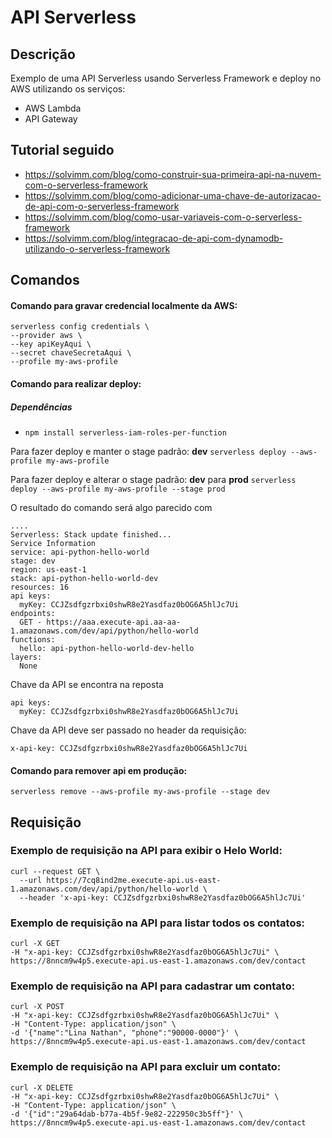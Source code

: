 # API Serverless

## Descrição
Exemplo de uma API Serverless usando Serverless Framework e deploy no AWS utilizando os serviços:
- AWS Lambda
- API Gateway

## Tutorial seguido
- https://solvimm.com/blog/como-construir-sua-primeira-api-na-nuvem-com-o-serverless-framework
- https://solvimm.com/blog/como-adicionar-uma-chave-de-autorizacao-de-api-com-o-serverless-framework
- https://solvimm.com/blog/como-usar-variaveis-com-o-serverless-framework
- https://solvimm.com/blog/integracao-de-api-com-dynamodb-utilizando-o-serverless-framework

## Comandos

#### Comando para gravar credencial localmente da AWS:
```
serverless config credentials \
--provider aws \
--key apiKeyAqui \
--secret chaveSecretaAqui \
--profile my-aws-profile
```

#### Comando para realizar deploy:

##### Dependências
- ```npm install serverless-iam-roles-per-function```

Para fazer deploy e manter o stage padrão: **dev**
```serverless deploy --aws-profile my-aws-profile```

Para fazer deploy e alterar o stage padrão: **dev** para **prod**
```serverless deploy --aws-profile my-aws-profile --stage prod```

O resultado do comando será algo parecido com 
```
....
Serverless: Stack update finished...
Service Information
service: api-python-hello-world
stage: dev
region: us-east-1
stack: api-python-hello-world-dev
resources: 16
api keys:
  myKey: CCJZsdfgzrbxi0shwR8e2Yasdfaz0bOG6A5hlJc7Ui
endpoints:
  GET - https://aaa.execute-api.aa-aa-1.amazonaws.com/dev/api/python/hello-world
functions:
  hello: api-python-hello-world-dev-hello
layers:
  None
```

Chave da API se encontra na reposta
```
api keys:
  myKey: CCJZsdfgzrbxi0shwR8e2Yasdfaz0bOG6A5hlJc7Ui
```

Chave da API deve ser passado no header da requisição:

```x-api-key: CCJZsdfgzrbxi0shwR8e2Yasdfaz0bOG6A5hlJc7Ui```

#### Comando para remover api em produção:

```serverless remove --aws-profile my-aws-profile --stage dev```

## Requisição

### Exemplo de requisição na API para exibir o Helo World:

```
curl --request GET \
  --url https://7cq8ind2me.execute-api.us-east-1.amazonaws.com/dev/api/python/hello-world \
  --header 'x-api-key: CCJZsdfgzrbxi0shwR8e2Yasdfaz0bOG6A5hlJc7Ui'
```

### Exemplo de requisição na API para listar todos os contatos:
```
curl -X GET
-H "x-api-key: CCJZsdfgzrbxi0shwR8e2Yasdfaz0bOG6A5hlJc7Ui" \
https://8nncm9w4p5.execute-api.us-east-1.amazonaws.com/dev/contact
```

### Exemplo de requisição na API para cadastrar um contato:
```
curl -X POST
-H "x-api-key: CCJZsdfgzrbxi0shwR8e2Yasdfaz0bOG6A5hlJc7Ui" \
-H "Content-Type: application/json" \
-d '{"name":"Lina Nathan", "phone":"90000-0000"}' \
https://8nncm9w4p5.execute-api.us-east-1.amazonaws.com/dev/contact
```

### Exemplo de requisição na API para excluir um contato:
```
curl -X DELETE
-H "x-api-key: CCJZsdfgzrbxi0shwR8e2Yasdfaz0bOG6A5hlJc7Ui" \
-H "Content-Type: application/json" \
-d '{"id":"29a64dab-b77a-4b5f-9e82-222950c3b5ff"}' \
https://8nncm9w4p5.execute-api.us-east-1.amazonaws.com/dev/contact
```